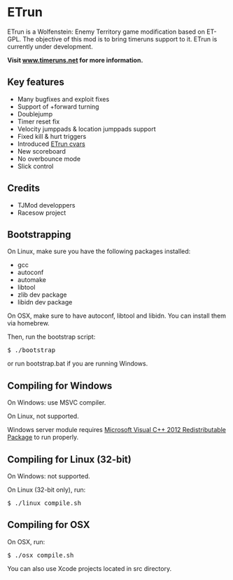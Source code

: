 ETrun
=====

ETrun is a Wolfenstein: Enemy Territory game modification based on ET-GPL.
The objective of this mod is to bring timeruns support to it.
ETrun is currently under development.

**Visit www.timeruns.net for more information.**

Key features
------------

* Many bugfixes and exploit fixes
* Support of +forward turning
* Doublejump
* Timer reset fix
* Velocity jumppads & location jumppads support
* Fixed kill & hurt triggers
* Introduced [ETrun cvars](https://github.com/boutetnico/ETrun/wiki/ETrun-cvars)
* New scoreboard
* No overbounce mode
* Slick control

Credits
-------

* TJMod developpers
* Racesow project

Bootstrapping
-------------

On Linux, make sure you have the following packages installed:

* gcc
* autoconf
* automake
* libtool
* zlib dev package
* libidn dev package

On OSX, make sure to have autoconf, libtool and libidn. You can install them via homebrew.

Then, run the bootstrap script:

<pre>
$ ./bootstrap
</pre>

or run bootstrap.bat if you are running Windows.

Compiling for Windows
---------------------

On Windows: use MSVC compiler.

On Linux, not supported.

Windows server module requires [Microsoft Visual C++ 2012 Redistributable Package](http://www.microsoft.com/fr-fr/download/details.aspx?id=30679) to run properly.

Compiling for Linux (32-bit)
----------------------------

On Windows: not supported.

On Linux (32-bit only), run:

<pre>
$ ./linux_compile.sh
</pre>

Compiling for OSX
-----------------

On OSX, run:

<pre>
$ ./osx_compile.sh
</pre>

You can also use Xcode projects located in src directory.
